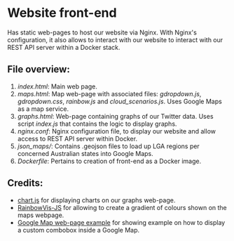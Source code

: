 # Website front-end
 Has static web-pages to host our website via Nginx. With Nginx's configuration, it also allows to interact with our website to interact with our REST API server within a Docker stack.

## File overview:
1. *index.html*: Main web page.
2. *maps.html*: Map web-page with associated files: *gdropdown.js*, *gdropdown.css*, *rainbow.js* and *cloud_scenarios.js*. Uses Google Maps as a map service.
3. *graphs.html*: Web-page containing graphs of our Twitter data. Uses script *index.js* that contains the logic to display graphs.
4. *nginx.conf*: Nginx configuration file, to display our website and allow access to REST API server within Docker.
5. *json_maps/*: Contains .geojson files to load up LGA regions per concerned Australian states into Google Maps.
6. *Dockerfile*: Pertains to creation of front-end as a Docker image.

## Credits:
* [chart.js](https://www.chartjs.org/) for displaying charts on our graphs web-page.
* [RainbowVis-JS](https://github.com/anomal/RainbowVis-JS) for allowing to create a gradient of colours shown on the maps webpage.
* [Google Map web-page example](http://vislab-ccom.unh.edu/~briana/examples/gdropdown/) for showing example on how to display a custom combobox inside a Google Map. 

